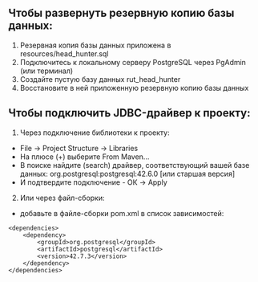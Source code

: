 ## Чтобы развернуть резервную копию базы данных:
1) Резервная копия базы данных приложена в resources/head_hunter.sql
2) Подключитесь к локальному серверу PostgreSQL через PgAdmin (или терминал)
3) Создайте пустую базу данных rut_head_hunter
4) Восстановите в ней приложенную резервную копию базы данных

## Чтобы подключить JDBC-драйвер к проекту:
1) Через подключение библиотеки к проекту:
* File -> Project Structure -> Libraries
* На плюсе (+) выберите From Maven...
* В поиске найдите (search) драйвер, соответствующий вашей базе данных: org.postgresql:postgresql:42.6.0 [или старшая версия]
* И подтвердите подключение - ОК -> Apply

2) Или через файл-сборки:
* добавьте в файле-сборки pom.xml в список зависимостей:
```
<dependencies>
    <dependency>
        <groupId>org.postgresql</groupId>
        <artifactId>postgresql</artifactId>
        <version>42.7.3</version>
    </dependency>
</dependencies>
```
